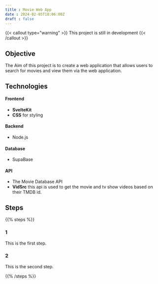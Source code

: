 ```yaml
---
title : Movie Web App
date : 2024-02-05T18:06:00Z
draft : false
---
```


{{< callout type="warning" >}}
  This project is still in development
{{< /callout >}}

## Objective
The Aim of this project is to create a web application that allows users to search for movies and view them via the web application.

## Technologies
#### Frontend
- **SvelteKit** 
- **CSS** for styling
#### Backend
- Node.js
#### Database
- SupaBase
#### API
- The Movie Database API
- **VidSrc** this api is used to get the movie and tv show videos based on their TMDB id.

## Steps
{{% steps %}}

### 1

This is the first step.

### 2

This is the second step.

{{% /steps %}}